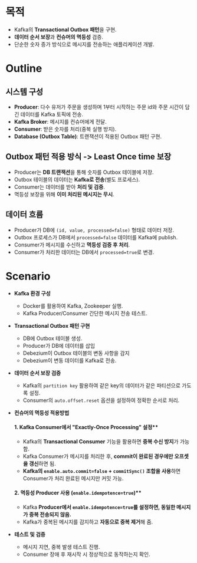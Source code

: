 # 목적
- Kafka의 **Transactional Outbox 패턴**을 구현.
- **데이터 순서 보장**과 **컨슈머의 멱등성** 검증.
- 단순한 숫자 증가 방식으로 메시지를 전송하는 애플리케이션 개발.

# Outline
## 시스템 구성
- **Producer**:  다수 유저가 주문을 생성하며 1부터 시작하는 주문 id와 주문 시간이 담긴 데이터를 Kafka 토픽에 전송.
- **Kafka Broker**: 메시지를 컨슈머에게 전달.
- **Consumer**: 받은 숫자를 처리(중복 실행 방지).
- **Database (Outbox Table)**: 트랜잭션이 적용된 Outbox 패턴 구현.

## Outbox 패턴 적용 방식 -> Least Once time 보장
- Producer는 **DB 트랜잭션**을 통해 숫자를 Outbox 테이블에 저장.
- Outbox 테이블의 데이터는 **Kafka로 전송**(별도 프로세스).
- Consumer는 데이터를 받아 **처리 및 검증**.
- 멱등성 보장을 위해 **이미 처리된 메시지는 무시**.

## 데이터 흐름
- Producer가 DB에 `(id, value, processed=false)` 형태로 데이터 저장.
- Outbox 프로세스가 DB에서 `processed=false` 데이터를 Kafka에 publish.
- Consumer가 메시지를 수신하고 **멱등성 검증 후 처리**.
- Consumer가 처리한 데이터는 DB에서 `processed=true`로 변경.

# Scenario
- **Kafka 환경 구성**
    - Docker를 활용하여 Kafka, Zookeeper 실행.
    - Kafka Producer/Consumer 간단한 메시지 전송 테스트.

- **Transactional Outbox 패턴 구현**
    - DB에 Outbox 테이블 생성.
    - Producer가 DB에 데이터를 삽입
    - Debezium이 Outbox 테이블의 변동 사항을 감지
    - Debezium이 변동 데이터를 Kafka로 전송.

- **데이터 순서 보장 검증**
    - Kafka의 `partition key` 활용하여 같은 key의 데이터가 같은 파티션으로 가도록 설정.
    - Consumer의 `auto.offset.reset` 옵션을 설정하여 정확한 순서로 처리.

- **컨슈머의 멱등성 적용방법**
	#### 1. Kafka Consumer에서 "Exactly-Once Processing" 설정**
	- Kafka의 **Transactional Consumer** 기능을 활용하면 **중복 수신 방지**가 가능함.
	- Kafka Consumer가 메시지를 처리한 후, **commit이 완료된 경우에만 오프셋을 갱신**하면 됨.
	- **Kafka의 `enable.auto.commit=false` + `commitSync()` 조합을 사용**하면 Consumer가 처리 완료된 메시지만 커밋 가능.
	
	#### 2. 멱등성 Producer 사용 (`enable.idempotence=true`)**
	- Kafka **Producer에서 `enable.idempotence=true`를 설정하면, 동일한 메시지가 중복 전송되지 않음.**
	- Kafka가 중복된 메시지를 감지하고 **자동으로 중복 제거**해 줌.

- **테스트 및 검증**
    - 메시지 지연, 중복 발생 테스트 진행.
    - Consumer 장애 후 재시작 시 정상적으로 동작하는지 확인.